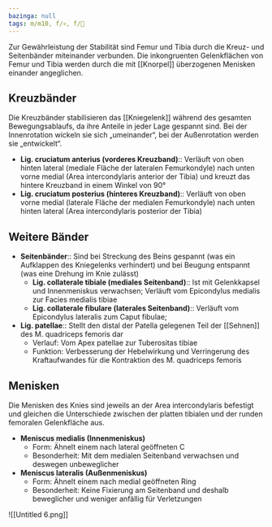 ```yaml
---
bazinga: null
tags: m/m10, f/💀, f/🦴
---
```

Zur Gewährleistung der Stabilität sind Femur und Tibia durch die Kreuz- und Seitenbänder miteinander verbunden. Die inkongruenten Gelenkflächen von Femur und Tibia werden durch die mit [[Knorpel]] überzogenen Menisken einander angeglichen.

## Kreuzbänder

Die Kreuzbänder stabilisieren das [[Kniegelenk]] während des gesamten Bewegungsablaufs, da ihre Anteile in jeder Lage gespannt sind. Bei der Innenrotation wickeln sie sich „umeinander“, bei der Außenrotation werden sie „entwickelt“.

- **Lig. cruciatum anterius (vorderes Kreuzband)**:: Verläuft von oben hinten lateral (mediale Fläche der lateralen Femurkondyle) nach unten vorne medial (Area intercondylaris anterior der Tibia) und kreuzt das hintere Kreuzband in einem Winkel von 90°
- **Lig. cruciatum posterius (hinteres Kreuzband)**:: Verläuft von oben vorne medial (laterale Fläche der medialen Femurkondyle) nach unten hinten lateral (Area intercondylaris posterior der Tibia)

## Weitere Bänder

- **Seitenbänder**:: Sind bei Streckung des Beins gespannt (was ein Aufklappen des Kniegelenks verhindert) und bei Beugung entspannt (was eine Drehung im Knie zulässt)
    - **Lig. collaterale tibiale (mediales Seitenband)**:: Ist mit Gelenkkapsel und Innenmeniskus verwachsen; Verläuft vom Epicondylus medialis zur Facies medialis tibiae
    - **Lig. collaterale fibulare (laterales Seitenband)**:: Verläuft vom Epicondylus lateralis zum Caput fibulae;
- **Lig. patellae**:: Stellt den distal der Patella gelegenen Teil der [[Sehnen]] des M. quadriceps femoris dar
    - Verlauf: Vom Apex patellae zur Tuberositas tibiae
    - Funktion: Verbesserung der Hebelwirkung und Verringerung des Kraftaufwandes für die Kontraktion des M. quadriceps femoris

## Menisken

Die Menisken des Knies sind jeweils an der Area intercondylaris befestigt und gleichen die Unterschiede zwischen der platten tibialen und der runden femoralen Gelenkfläche aus.

- **Meniscus medialis (Innenmeniskus)**
    - Form: Ähnelt einem nach lateral geöffneten C
    - Besonderheit: Mit dem medialen Seitenband verwachsen und deswegen unbeweglicher
- **Meniscus lateralis (Außenmeniskus)**
    - Form: Ähnelt einem nach medial geöffneten Ring
    - Besonderheit: Keine Fixierung am Seitenband und deshalb beweglicher und weniger anfällig für Verletzungen

![[Untitled 6.png]]



